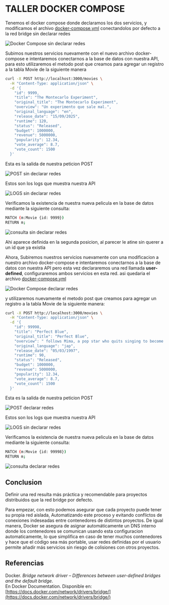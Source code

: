 # TALLER DOCKER COMPOSE

Tenemos el docker compose donde declaramos los dos servicios, y modificamos el archivo [docker-compose.yml](docker-compose.yml) conectandolos por defecto a la red bridge sin declarar redes

![Docker Compose sin declarar redes](img/docker-compose_1.png)

Subimos nuestros servicios nuevamente con el nuevo archivo docker-compose e intentaremos conectarnos a la base de datos con nuestra API, para esto utilizaremos el metodo post que creamos para agregar un registro a la tabla Movie de la siguiente manera

```bash
curl -X POST http://localhost:3000/movies \
  -H "Content-Type: application/json" \
  -d '{
    "id": 9999,
    "title": "The Montecarlo Experiment",
    "original_title": "The Montecarlo Experiment",
    "overview": "Un experimento que sale mal.",
    "original_language": "en",
    "release_date": "15/09/2025",
    "runtime": 120,
    "status": "Released",
    "budget": 1000000,
    "revenue": 5000000,
    "popularity": 12.34,
    "vote_average": 8.7,
    "vote_count": 1500
  }'
```

Esta es la salida de nuestra peticion POST

![POST sin declarar redes](img/post-1.png)

Estos son los logs que muestra nuestra API

![LOGS sin declarar redes](img/logs-1.png)

Verificamos la existencia de nuestra nueva pelicula en la base de datos mediante la siguiente consulta:

```bash
MATCH (m:Movie {id: 9999})
RETURN m;
```

![consulta sin declarar redes](img/query-1.png)

Ahi aparece definida en la segunda posicion, al parecer le atine sin querer a un id que ya existia

Ahora, Subiremos nuestros servicios nuevamente con una modificacion a nuestro archivo docker-compose e intentaremos conectarnos a la base de datos con nuestra API pero esta vez declararemos una red llamada **user-defined**, configuraremos ambos servicios en esta red. asi quedaria el archivo [docker-compose.yml](docker-compose.yml)

![Docker Compose declarar redes](img/docker-compose_2.png)

y utilizaremos nuevamente el metodo post que creamos para agregar un registro a la tabla Movie de la siguiente manera:

```bash
curl -X POST http://localhost:3000/movies \
  -H "Content-Type: application/json" \
  -d '{
    "id": 99998,
    "title": "Perfect Blue",
    "original_title": "Perfect Blue",
    "overview": " follows Mima, a pop star who quits singing to become an actress but is stalked by a fan and haunted by her past as a pop idol.",
    "original_language": "jap",
    "release_date": "05/03/1997",
    "runtime": 90,
    "status": "Released",
    "budget": 1000000,
    "revenue": 5000000,
    "popularity": 12.34,
    "vote_average": 8.7,
    "vote_count": 1500
  }'
```

Esta es la salida de nuestra peticion POST

![POST declarar redes](img/post-2.png)

Estos son los logs que muestra nuestra API

![LOGS sin declarar redes](img/logs-2.png)

Verificamos la existencia de nuestra nueva pelicula en la base de datos mediante la siguiente consulta:

```bash
MATCH (m:Movie {id: 99998})
RETURN m;
```

![consulta declarar redes](img/query-2.png)

## Conclusion

Definir una red resulta más práctica y recomendable para proyectos distribuidos que la red bridge por defecto.

Para empezar, con esto podemos asegurar que cada proyecto puede tener su propia red aislada, Automatizando este proceso y evitando conflictos de conexiones indeseadas entre contenedores de distintos proyectos. De igual manera, Docker se asegura de asignar automáticamente un DNS interno donde los contenedores se comunican usando esta configuracion automaticamente, lo que simplifica en caso de tener muchos contenedores y hace que el código sea más portable, usar redes definidas por el usuario permite añadir más servicios sin riesgo de colisiones con otros proyectos.

## Referencias

Docker. _Bridge network driver – Differences between user-defined bridges and the default bridge_.  
 En Docker Documentation. Disponible en: [https://docs.docker.com/network/drivers/bridge/](https://docs.docker.com/network/drivers/bridge/)
